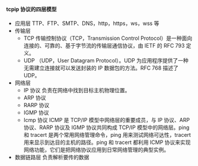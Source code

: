 #### tcpip 协议的四层模型

- 应用层 TTP、FTP、SMTP、DNS，http，https，ws，wss 等
- 传输层
  - TCP 传输控制协议（TCP，Transmission Control Protocol）是一种面向连接的、可靠的、基于字节流的传输层通信协议，由 IETF 的 RFC 793 定义。
  - UDP （UDP，User Datagram Protocol）。UDP 为应用程序提供了一种无需建立连接就可以发送封装的 IP 数据包的方法。RFC 768 描述了 UDP。
- 网络层
  - IP 协议 负责在网络中找到目标主机物理位置。
  - ARP 协议
  - RARP 协议
  - IGMP 协议
  - Icmp 协议 ICMP 是 TCP/IP 模型中网络层的重要成员，与 IP 协议、ARP 协议、RARP 协议及 IGMP 协议共同构成 TCP/IP 模型中的网络层。ping 和 tracert 是两个常用网络管理命令，ping 用来测试网络可达性，tracert 用来显示到达目的主机的路径。ping 和 tracert 都利用 ICMP 协议来实现网络功能，它们是把网络协议应用到日常网络管理的典型实例。
- 数据链路层 负责解析要传的数据
